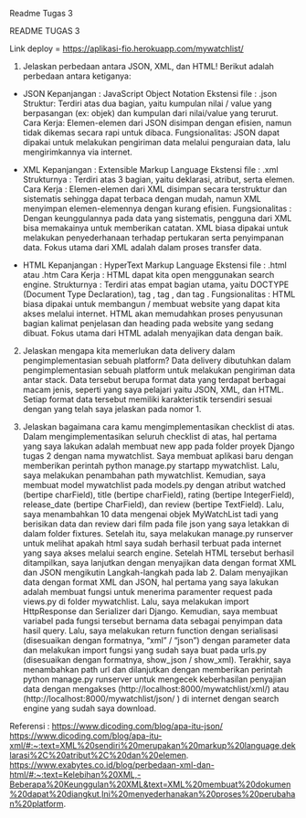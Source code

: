 Readme Tugas 3

README TUGAS 3

Link deploy = https://aplikasi-fio.herokuapp.com/mywatchlist/

1.	Jelaskan perbedaan antara JSON, XML, dan HTML!
Berikut adalah perbedaan antara ketiganya:
-	JSON 
Kepanjangan : JavaScript Object Notation 
Ekstensi file : .json
Struktur: Terdiri atas dua bagian, yaitu kumpulan nilai / value yang berpasangan (ex: objek) dan kumpulan dari nilai/value yang terurut. 
Cara Kerja: Elemen-elemen dari JSON disimpan dengan efisien, namun tidak dikemas secara rapi untuk dibaca. 
Fungsionalitas: JSON dapat dipakai untuk melakukan pengiriman data melalui penguraian data, lalu mengirimkannya via internet. 

-	XML 
Kepanjangan : Extensible Markup Language 
Ekstensi file : .xml
Strukturnya : Terdiri atas 3 bagian, yaitu deklarasi, atribut, serta elemen. 
Cara Kerja : Elemen-elemen dari XML disimpan secara terstruktur dan sistematis sehingga dapat terbaca dengan mudah, namun XML menyimpan elemen-elemennya dengan kurang efisien. 
Fungsionalitas : Dengan keunggulannya pada data yang sistematis, pengguna dari XML bisa memakainya untuk memberikan catatan. XML biasa dipakai untuk melakukan penyederhanaan terhadap pertukaran serta penyimpanan data. Fokus utama dari XML adalah dalam proses transfer data.  

-	HTML 
Kepanjangan : HyperText Markup Language
Ekstensi file : .html atau .htm
Cara Kerja : HTML dapat kita open menggunakan search engine.
Strukturnya : Terdiri atas empat bagian utama, yaitu DOCTYPE (Document Type Declaration), tag <html>, tag <head>, dan tag <body>. 
Fungsionalitas : HTML biasa dipakai untuk membangun / membuat website yang dapat kita akses melalui internet. HTML akan memudahkan proses penyusunan bagian kalimat penjelasan dan heading pada website yang sedang dibuat. Fokus utama dari HTML adalah menyajikan data dengan baik.

2.	Jelaskan mengapa kita memerlukan data delivery dalam pengimplementasian sebuah platform?
Data delivery dibutuhkan dalam pengimplementasian sebuah platform untuk melakukan pengiriman data antar stack. Data tersebut berupa format data yang terdapat berbagai macam jenis, seperti yang saya pelajari yaitu JSON, XML, dan HTML. Setiap format data tersebut memiliki karakteristik tersendiri sesuai dengan yang telah saya jelaskan pada nomor 1.

3.	Jelaskan bagaimana cara kamu mengimplementasikan checklist di atas.
Dalam mengimplementasikan seluruh checklist di atas, hal pertama yang saya lakukan adalah membuat new app pada folder proyek Django tugas 2 dengan nama mywatchlist. Saya membuat aplikasi baru dengan memberikan perintah python manage.py startapp mywatchlist. Lalu, saya melakukan penambahan path mywatchlist. Kemudian, saya membuat model mywatchlist pada models.py dengan atribut watched (bertipe charField), title (bertipe charField), rating (bertipe IntegerField), release_date (bertipe CharField), dan review (bertipe TextField). Lalu, saya menambahkan 10 data mengenai objek MyWatchList tadi yang berisikan data dan review dari film pada file json yang saya letakkan di dalam folder fixtures. Setelah itu, saya melakukan manage.py runserver untuk melihat apakah html saya sudah berhasil terbuat pada internet yang saya akses melalui search engine. Setelah HTML tersebut berhasil ditampilkan, saya lanjutkan dengan menyajikan data dengan format XML dan JSON mengikutin Langkah-langkah pada lab 2.
Dalam menyajikan data dengan format XML dan JSON, hal pertama yang saya lakukan adalah membuat fungsi untuk menerima paramenter request pada views.py di folder mywatchlist. Lalu, saya melakukan import HttpResponse dan Serializer dari Django. Kemudian, saya membuat variabel pada fungsi tersebut bernama data sebagai penyimpan data hasil query. Lalu, saya melakukan return function dengan serialisasi (disesuaikan dengan formatnya, “xml” / “json”) dengan parameter data dan melakukan import fungsi yang sudah saya buat pada urls.py (disesuaikan dengan formatnya, show_json / show_xml). Terakhir, saya menambahkan path url dan dilanjutkan dengan memberikan perintah  python manage.py runserver untuk mengecek keberhasilan penyajian data dengan mengakses (http://localhost:8000/mywatchlist/xml/) atau (http://localhost:8000/mywatchlist/json/ ) di internet dengan search engine yang sudah saya download.


Referensi :
https://www.dicoding.com/blog/apa-itu-json/
https://www.dicoding.com/blog/apa-itu-xml/#:~:text=XML%20sendiri%20merupakan%20markup%20language,deklarasi%2C%20atribut%2C%20dan%20elemen.  
https://www.exabytes.co.id/blog/perbedaan-xml-dan-html/#:~:text=Kelebihan%20XML,-Beberapa%20Keunggulan%20XML&text=XML%20membuat%20dokumen%20dapat%20diangkut,Ini%20menyederhanakan%20proses%20perubahan%20platform. 
